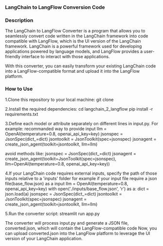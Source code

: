 ### LangChain to LangFlow Conversion Code

### Description

The LangChain to LangFlow Converter is a program that allows you to seamlessly convert code written in the LangChain framework into code compatible with LangFlow, which is the UI version of the LangChain framework. LangChain is a powerful framework used for developing applications powered by language models, and LangFlow provides a user-friendly interface to interact with those applications.

With this converter, you can easily transform your existing LangChain code into a LangFlow-compatible format and upload it into the LangFlow platform.

### How to Use
1.Clone this repository to your local machine:
git clone 

2.Install the required dependencies:
cd langchain_2_langflow
pip install -r requirements.txt

3.Define each model or attribute separately on different lines in input.py.
For example:
recommanded way to provide input 
    llm = OpenAI(temperature=0.8, openai_api_key=key)
    jsonspec = JsonSpec(dict_=dict)
    jsontoolkit = JsonToolkit(spec=jsonspec)
    jsonagent = create_json_agent(toolkit=jsontoolkit, llm=llm)

avoid methods like:
    jsonspec = JsonSpec(dict_=dict)
    jsonagent = create_json_agent(toolkit=JsonToolkit(spec=jsonspec), llm=OpenAI(temperature=0.8, openai_api_key=key))

4.If your LangChain code requires external inputs, specify the path of those inputs relative to a 'inputs' folder
for example
if your input file require a json file(base_flow.json) as a input
    llm = OpenAI(temperature=0.8, openai_api_key=key)
    with open('./inputs/base_flow.json', 'r') as a:
        dict = json.load(a)
    jsonspec = JsonSpec(dict_=dict)
    jsontoolkit = JsonToolkit(spec=jsonspec)
    jsonagent = create_json_agent(toolkit=jsontoolkit, llm=llm)


5.Run the converter script:
streamlit run app.py

The converter will process input.py and generate a JSON file, converted.json,
which will contain the LangFlow-compatible code
Now, you can upload converted.json into the LangFlow platform 
to leverage the UI version of your LangChain application.
